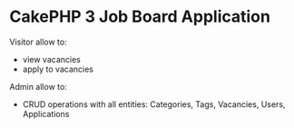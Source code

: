 # CakePHP 3 Job Board Application

Visitor allow to:
- view vacancies
- apply to vacancies

Admin allow to:
- CRUD operations with all entities: Categories, Tags, Vacancies, Users, Applications


